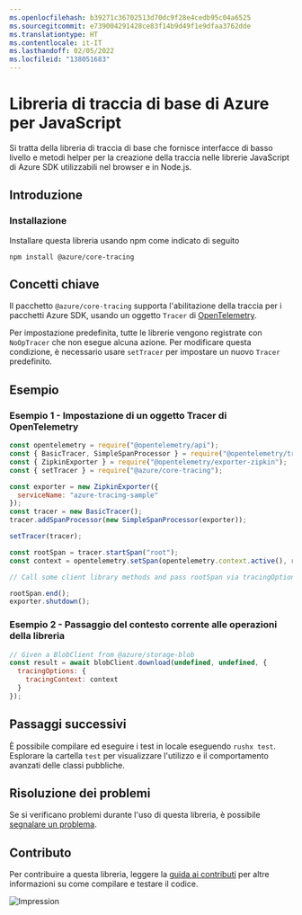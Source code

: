 ```yaml
---
ms.openlocfilehash: b39271c36702513d70dc9f28e4cedb95c04a6525
ms.sourcegitcommit: e739004291428ce83f14b9d49f1e9dfaa3762dde
ms.translationtype: HT
ms.contentlocale: it-IT
ms.lasthandoff: 02/05/2022
ms.locfileid: "138051683"
---
```

# <a name="azure-core-tracing-library-for-javascript"></a>Libreria di traccia di base di Azure per JavaScript

Si tratta della libreria di traccia di base che fornisce interfacce di basso livello e metodi helper per la creazione della traccia nelle librerie JavaScript di Azure SDK utilizzabili nel browser e in Node.js.

## <a name="getting-started"></a>Introduzione

### <a name="installation"></a>Installazione

Installare questa libreria usando npm come indicato di seguito

```
npm install @azure/core-tracing
```

## <a name="key-concepts"></a>Concetti chiave

Il pacchetto `@azure/core-tracing` supporta l'abilitazione della traccia per i pacchetti Azure SDK, usando un oggetto `Tracer` di [OpenTelemetry](https://opentelemetry.io/).

Per impostazione predefinita, tutte le librerie vengono registrate con `NoOpTracer` che non esegue alcuna azione.
Per modificare questa condizione, è necessario usare `setTracer` per impostare un nuovo `Tracer` predefinito.

## <a name="examples"></a>Esempio

### <a name="example-1---setting-an-opentelemetry-tracer"></a>Esempio 1 - Impostazione di un oggetto Tracer di OpenTelemetry

```js
const opentelemetry = require("@opentelemetry/api");
const { BasicTracer, SimpleSpanProcessor } = require("@opentelemetry/tracing");
const { ZipkinExporter } = require("@opentelemetry/exporter-zipkin");
const { setTracer } = require("@azure/core-tracing");

const exporter = new ZipkinExporter({
  serviceName: "azure-tracing-sample"
});
const tracer = new BasicTracer();
tracer.addSpanProcessor(new SimpleSpanProcessor(exporter));

setTracer(tracer);

const rootSpan = tracer.startSpan("root");
const context = opentelemetry.setSpan(opentelemetry.context.active(), rootSpan);

// Call some client library methods and pass rootSpan via tracingOptions.

rootSpan.end();
exporter.shutdown();
```

### <a name="example-2---passing-current-context-to-library-operations"></a>Esempio 2 - Passaggio del contesto corrente alle operazioni della libreria

```js
// Given a BlobClient from @azure/storage-blob
const result = await blobClient.download(undefined, undefined, {
  tracingOptions: {
    tracingContext: context
  }
});
```

## <a name="next-steps"></a>Passaggi successivi

È possibile compilare ed eseguire i test in locale eseguendo `rushx test`. Esplorare la cartella `test` per visualizzare l'utilizzo e il comportamento avanzati delle classi pubbliche.

## <a name="troubleshooting"></a>Risoluzione dei problemi

Se si verificano problemi durante l'uso di questa libreria, è possibile [segnalare un problema](https://github.com/Azure/azure-sdk-for-js/issues/new).

## <a name="contributing"></a>Contributo

Per contribuire a questa libreria, leggere la [guida ai contributi](https://github.com/Azure/azure-sdk-for-js/blob/main/CONTRIBUTING.md) per altre informazioni su come compilare e testare il codice.

![Impression](https://azure-sdk-impressions.azurewebsites.net/api/impressions/azure-sdk-for-js%2Fsdk%2Fcore%2Fcore-tracing%2FREADME.png)
